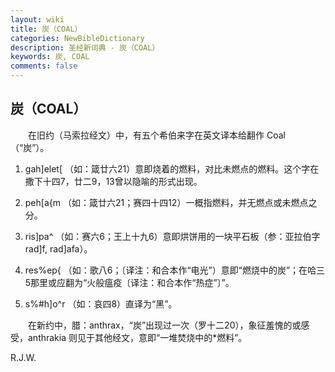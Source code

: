 ```yaml
---
layout: wiki
title: 炭（COAL）
categories: NewBibleDictionary
description: 圣经新词典 - 炭（COAL）
keywords: 炭, COAL
comments: false
---
```


## 炭（COAL）

　　在旧约（马索拉经文）中，有五个希伯来字在英文译本给翻作 Coal （“炭”）。

1. gah]elet[ （如：箴廿六21）意即烧着的燃料，对比未燃点的燃料。这个字在撒下十四7，廿二9，13曾以隐喻的形式出现。

2. peh[a{m （如：箴廿六21；赛四十四12）一概指燃料，并无燃点或未燃点之分。

3. ris]pa^ （如：赛六6；王上十九6）意即烘饼用的一块平石板（参：亚拉伯字 rad]f, rad]afa）。

4. res%ep{ （如：歌八6；〔译注：和合本作“电光”）意即“燃烧中的炭”；在哈三5那里或应翻为“火般瘟疫〔译注：和合本作“热症”〕”。

5. s%#h]o^r （如：哀四8）直译为“黑”。

　　在新约中，腊：anthrax，“炭”出现过一次（罗十二20），象征羞愧的或感受，anthrakia 则见于其他经文，意即“一堆焚烧中的*燃料”。

R.J.W.






